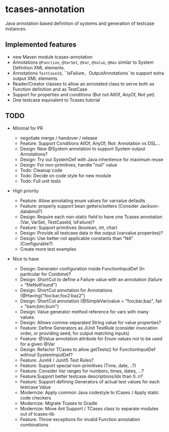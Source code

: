 # tcases-annotation

Java annotation based definition of systems and generation of testcase instances.

## Implemented features

* new Maven module tcases-annotation
* Annotations `@Function`, `@VarSet`, `@Var`, `@Value`, `@Has` similar to System Definition XML elements.
* Annotations `TestCaseId`, ``IsFailure`, `OutputAnnotations` to support extra output XML elements.
* Reader/Creator classes to allow an annotated class to serve both as Function definition and as TestCase
* Support for properties and conditions (But not AllOf, AnyOf, Not yet)
* One testcase equivalent to Tcases tutorial

## TODO

* Minimal for PR
  * negotiate merge / handover / release
  * Feature: Support Conditions AllOf, AnyOf, Not: Annotation vs DSL...
  * Design: New @System annotation to support System output Annotations?
  * Design: Try out SystemDef with Java inheritence for maximum reuse
  * Design: For non-primitives, handle "null" value
  * Todo: Cleanup code
  * Todo: Decide on code style for new module
  * Todo: Full unit tests

* High priority
  * Feature: Allow annotating enum values for varvalue defaults
  * Feature: properly support bean getters/setters (Consider Jackson-databind?)
  * Design: Require each non-static field to have one Tcases annotation (Var, VarSet, TestCaseId, IsFailure)?
  * Feature: Support primitives (boolean, int, char)
  * Design: Provide all testcase data in the output (varvalue properties)?
  * Design: Use better not applicable constants than "NA" (Configurable?)
  * Create more test examples

* Nice to have
  * Design: Generator configuration inside FunctionInputDef (In particular for Combine)?
  * Design: ShortCut to define a Failure value with an annotation (failure = "fileNotFound")
  * Design: ShortCut annotation for Annotations (@Having("foo:bar,foo2:baz2")
  * Design: ShortCut annotation (@SimpleVar(value = "foo;bar;baz", fail = "bam;bim;bum")
  * Design: Value generator method reference for vars with many values.
  * Design: Allows comma-separated String value for value properties?
  * Feature: Define Generators as JUnit TestRule (consider invocation order, or providing seed, for output matching inputs)
  * Feature: @Value annotation attribute for Enum values not to be used for a given @Var
  * Design: Refactor TCases to allow getTests() for FunctionInputDef without SystemInputDef?
  * Feature: Junit4 / Junit5 Test Rules?
  * Feature: Support special non-primitives (Time, date, ..?)
  * Feature: Consider Var ranges for numbers, times, dates, ...?
  * Feature:Support better testcase descriptions/ids than 0..n?
  * Feature: Support defining Generators of actual test values for each testcase Value
  * Modernize: Apply common Java codestyle to tCases / Apply static code checkers
  * Modernize: Migrate Tcases to Gradle
  * Modernize: Move Ant Support  / TCases class to separate modules out of tcases-lib
  * Feature: Throw exceptions for invalid Function annotation combinations
